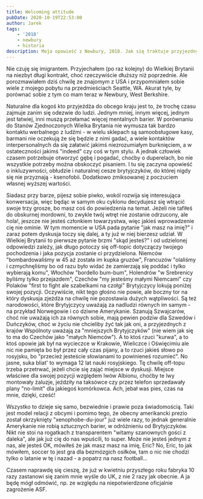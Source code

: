 ```yaml
---
title: Welcoming attitude
pubDate: 2020-10-19T22:53:00
author: Jarek
tags:
    - '2018'
    - newbury
    - historia
description: Moja opowieść z Newbury, 2018. Jak się traktuje przyjezdnych w UK.
---
```


Nie czuję się imigrantem. Przyjechałem (po raz kolejny) do Wielkiej Brytanii na niezbyt długi kontrakt, choć rzeczywiście dłuższy niż poprzednie. Ale porozmawiałem dziś chwilę ze znajomym z USA i przypomniałem sobie wiele z mojego pobytu na przedmieściach Seattle, WA. Akurat tyle, by porównać sobie z tym co mam teraz w Newbury, West Berkshire.

Naturalne dla kogoś kto przyjeżdża do obcego kraju jest to, że trochę czasu zajmuje zanim się odezwie do ludzi. Jednym mniej, innym więcej, jednym jest łatwiej, inni muszą przełamać więcej mentalnych barier. W porównaniu do Stanów Zjednoczonych Wielka Brytania nie wymusza tak bardzo kontaktu werbalnego z ludźmi - w wielu sklepach są samoobsługowe kasy, barmani nie oczekują że się będzie z nimi gadać, a wiele kontaktów interpersonalnych da się załatwić jakimś niezrozumiałym burknięciem, a w ostateczności jakimś "indeed" czy coś w tym stylu. A jednak człowiek czasem potrzebuje otworzyć gębę i pogadać, choćby o duperelach, bo nie wszystkie potrzeby można obskoczyć pisaniem. I tu się zaczyna opowieść o inkluzywności, obłudzie i naturalnej cesze brytyjczyków, do której nigdy się nie przyznają - ksenofobii. Dodatkowo zmiksowanej z poczuciem własnej wyższej wartości.

Siadasz przy barze, pijesz sobie piwko, wokól rozwija się interesująca konwersacja, więc będąc w samym oku cyklonu decydujesz się wtrącić swoje trzy grosze, bo masz coś do powiedzenia na temat. Jeżeli nie tafiłeś do obskurnej mordowni, to zwykle twój wtręt nie zostanie odrzucony, ale hola!, jeszcze nie jesteś członkiem towarzystwa, więc jakieś wprowadzenie cię nie ominie. W tym momencie w USA pada pytanie "jak masz na imię?" i zaraz potem dyskusja toczy się dalej, a ty już w niej bierzesz udział. W Wielkiej Brytanii to pierwsze pytanie brzmi "skąd jesteś?" i od udzielonej odpowiedzi zależy, jak długo potoczy się off-topic dotyczączy twojego pochodzenia i jaka pozycja zostanie ci przydzielona. Niemców "bombardowaliśmy w 45 aż została im kupka gruzów", Francuzów "olaliśmy i czmychnęliśmy bo od razu było widać że zamierzają się poddać i tylko wybierają komu", Włochów "bordello bum-bum", Holendrów "w Srebrenicy byliśmy tylko przejazdem", Czechów "my jesteśmy małymi Niemcami" czy Polaków "first to fight ale szabelkami na czołgi" Brytyjczycy lokują poniżej swojej pozycji. Oczywiście, nikt tego głośno nie powie, ale boczny tor na który dyskusja zjeżdża na chwilę nie pozostawia dużych wątpliwości. Są też narodowości, które Brytyjczycy uważają za nadludzi równych im samym - na przykład Norwegowie i co dziwne Amerykanie. Szanują Szwajcarów, choć nie uważają ich za równych sobie, mają pewien podziw dla Szwedów i Duńczyków, choć w życiu nie chcieliby żyć tak jak oni, a przyjezdnych z krajów Wspólnoty uważają za "mniejszych Brytyjczyków" (nie wiem jak się to ma do Czechów jako "małych Niemców"). A to ktoś rzuci "kurwa", a to ktoś opowie jak był na wycieczce w Krakowie, Wieliczce i Oświęcimiu ale nic nie pamięta bo był przez cały czas pijany, a to rzuci jakieś słowo po rosyjsku, bo "przecież jesteście słowianami to powinieneś rozumieć". No jasne, suka bliat' to wymaga 12 lat nauki rosyjskiego. Tę chwilę off-topu trzeba przetrwać, jeżeli chcie się zająć miejsce w dyskusji. Miejsce właściwe dla swojej pozycji względem lwów Albionu, choćby te lwy montowały żaluzje, jeździły na taksówce czy przez telefon sprzedawały plany "no-limit" dla jakiegoś komórkowca. Ach, jebał was pies, czas na mnie, dzięki, cześć!

Wszystko to dzieje się samo, bezwiednie i prawie poza świadomością. Taki jest model relacji z obcymi i pomimo tego, że obecny amerikancki prezio został okrzyknięty "xenophobe-du-jour" już wiele razy, to jednak generalnie Amerykanie nie robią sztucznych barier, w odróżnieniu od Brytyjczyków. Nikt nie stoi na rogatkach z transparentem "witamy szanownych gości z daleka", ale jak już cię do nas wpuścili, to super. Może nie jesteś jednym z nas, ale jesteś OK, mówiłeś że jak masz masz na imię, Eric? No, Eric, to jak mówiłem, soccer to jest gra dla bezmózgich osiłków, tam o nic nie chodzi tylko o latanie w tę i nazad - a popatrz na nasz football...

Czasem naprawdę się cieszę, że już w kwietniu przyszłego roku fabryka 10 razy zastanowi się zanim mnie wyśle do UK, z nie 2 razy jak obecnie. A ja będę mógł odmówić, np. ze względu na niepotwierdzone oficjalnie zagrożenie ASF.
